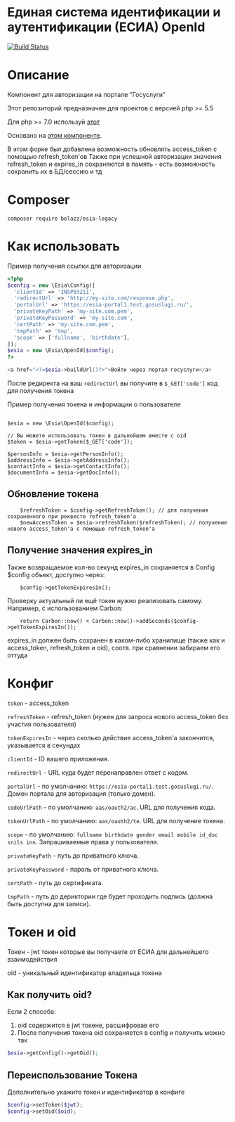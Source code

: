 
# Единая система идентификации и аутентификации (ЕСИА) OpenId 

[![Build Status](https://travis-ci.org/fr05t1k/esia.svg?branch=master)](https://travis-ci.org/fr05t1k/esia)

# Описание
Компонент для авторизации на портале "Госуслуги"

Этот репозиторий предназначен для проектов с версией php >= 5.5

Для php >= 7.0 используй [этот](https://github.com/fr05t1k/esia-legacy/) 

Основано на [этом компоненте](https://github.com/fr05t1k/esia/). 

В этом форке был добавлена возможность обновлять access_token с помощью refresh_token'ов
Также при успешной авторизации значения refresh_token и expires_in сохраняются в память - есть возможность сохранить их в БД/сессию и тд 

# Composer

```
composer require belazz/esia-legacy
```

# Как использовать 

Пример получения ссылки для авторизации
```php
<?php 
$config = new \Esia\Config([
  'clientId' => 'INSP03211',
  'redirectUrl' => 'http://my-site.com/response.php',
  'portalUrl' => 'https://esia-portal1.test.gosuslugi.ru/',
  'privateKeyPath' => 'my-site.com.pem',
  'privateKeyPassword' => 'my-site.com',
  'certPath' => 'my-site.com.pem',
  'tmpPath' => 'tmp',
  'scope' => ['fullname', 'birthdate'],
]);
$esia = new \Esia\OpenId($config);
?>

<a href="<?=$esia->buildUrl()?>">Войти через портал госуслуги</a>
```

После редиректа на ваш `redirectUrl` вы получите в `$_GET['code']` код для получения токена

Пример получения токена и информации о пользователе

```

$esia = new \Esia\OpenId($config);

// Вы можете использовать токен в дальнейшем вместе с oid 
$token = $esia->getToken($_GET['code']);

$personInfo = $esia->getPersonInfo();
$addressInfo = $esia->getAddressInfo();
$contactInfo = $esia->getContactInfo();
$documentInfo = $esia->getDocInfo();

```
## Обновление токена
```
    $refreshToken = $config->getRefreshToken(); // для получения сохраненного при реквесте refresh_token'a
    $newAccessToken = $esia->refreshToken($refreshToken); // получение нового access_token'a с помощью refresh_token'a
```
## Получение значения expires_in
Также возвращаемое кол-во секунд expires_in сохраняется в Config $config объект, доступно через:
```
    $config->getTokenExpiresIn();    
```  
Проверку актуальный ли ещё токен нужно реализовать самому. Например, с использованием Carbon:
```
    return Carbon::now() < Carbon::now()->addSeconds($config->getTokenExpiresIn());    
```
expires_in должен быть сохранен в каком-либо хранилище (также как и access_token, refresh_token и oid), соотв. при сравнении забираем его оттуда
# Конфиг

`token` - access_token 

`refreshToken` - refresh_token (нужен для запроса нового access_token без участия пользователя)

`tokenExpiresIn` - через сколько действие access_token'a закончится, указывается в секундах

`clientId` - ID вашего приложения.

`redirectUrl` - URL куда будет перенаправлен ответ с кодом.

`portalUrl` - по умолчанию: `https://esia-portal1.test.gosuslugi.ru/`. Домен портала для авторизация (только домен).

`codeUrlPath` - по умолчанию: `aas/oauth2/ac`. URL для получения кода.

`tokenUrlPath` - по умолчанию: `aas/oauth2/te`. URL для получение токена.

`scope` - по умолчанию: `fullname birthdate gender email mobile id_doc snils inn`. Запрашиваемые права у пользователя.

`privateKeyPath` - путь до приватного ключа.

`privateKeyPassword` - пароль от приватного ключа.

`certPath` - путь до сертификата.

`tmpPath` - путь до дериктории где будет проходить подпись (должна быть доступна для записи).

# Токен и oid

Токен - jwt токен которые вы получаете от ЕСИА для дальнейшего взаимодействия

oid - уникальный идентификатор владельца токена

## Как получить oid?
Если 2 способа:
1. oid содержится в jwt токене, расшифровав его
2. После получения токена oid сохраняется в config и получить можно так 
```php
$esia->getConfig()->getOid();
```

## Переиспользование Токена

Дополнительно укажите токен и идентификатор в конфиге
```php
$config->setToken($jwt);
$config->setOid($oid);
```
